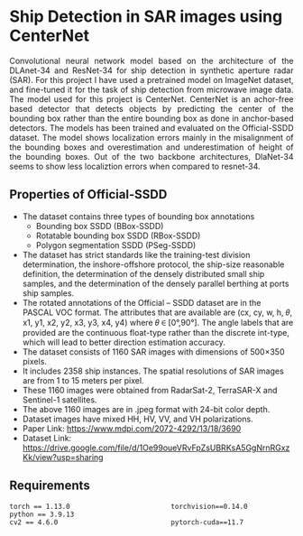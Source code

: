 # Ship Detection in SAR images using CenterNet

<div align="justify">
  
Convolutional neural network model based on the architecture of the DLAnet-34 and ResNet-34 for ship detection in synthetic aperture radar (SAR). For this project I have used a pretrained model on ImageNet dataset, and fine-tuned it for the task of ship detection from microwave image data. The model used for this project is CenterNet. CenterNet is an achor-free based detector that detects objects by predicting the center of the bounding box rather than the entire bounding box as done in anchor-based detectors. The models has been trained and evaluated on the Official-SSDD dataset. The model shows localization errors mainly in the misalignment of the bounding boxes and overestimation and underestimation of height of the bounding boxes. Out of the two backbone architectures, DlaNet-34 seems to show less localiztion errors when compared to resnet-34. 

</div align="justify">

## Properties of Official-SSDD
* The dataset contains three types of bounding box annotations
    * Bounding box SSDD (BBox-SSDD)
    * Rotatable bounding box SSDD (RBox-SSDD)
    * Polygon segmentation SSDD (PSeg-SSDD)
* The dataset has strict standards like the training-test division determination, the inshore-offshore protocol, the ship-size reasonable definition, the determination of the densely distributed small ship samples, and the determination of the densely parallel berthing at ports ship samples.
* The rotated annotations of the Official – SSDD dataset are in the PASCAL VOC format. The attributes that are available are (cx, cy, w, h, 𝜃, x1, y1, x2, y2, x3, y3, x4, y4) where 𝜃 ∈ [0°,90°]. The angle labels that are provided are the continuous float-type rather than the discrete int-type, which will lead to better direction estimation accuracy.
* The dataset consists of 1160 SAR images with dimensions of 500×350 pixels.
* It includes 2358 ship instances. The spatial resolutions of SAR images are from 1 to 15 meters per pixel.
* These 1160 images were obtained from RadarSat-2, TerraSAR-X and Sentinel-1 satellites.
* The above 1160 images are in .jpeg format with 24-bit color depth.
* Dataset images have mixed HH, HV, VV, and VH polarizations.
* Paper Link: https://www.mdpi.com/2072-4292/13/18/3690
* Dataset Link: https://drive.google.com/file/d/1Oe99oueVRvFpZsUBRKsA5GgNrnRGxzKk/view?usp=sharing


## Requirements

    torch == 1.13.0                         torchvision==0.14.0                      python == 3.9.13     
    cv2 == 4.6.0                            pytorch-cuda==11.7
